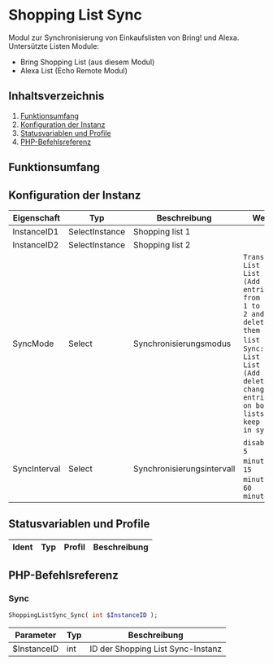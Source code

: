 # Shopping List Sync
Modul zur Synchronisierung von Einkaufslisten von Bring! und Alexa.
Untersützte Listen Module: 
*  Bring Shopping List (aus diesem Modul)
*  Alexa List (Echo Remote Modul)

## Inhaltsverzeichnis
1. [Funktionsumfang](#funktionsumfang)
2. [Konfiguration der Instanz](#konfiguration-der-instanz)
3. [Statusvariablen und Profile](#statusvariablen-und-profile)
4. [PHP-Befehlsreferenz](#php-befehlsreferenz)

## Funktionsumfang

## Konfiguration der Instanz

|Eigenschaft| Typ| Beschreibung| Wert |
|-----| -----| -----| ----- |
|InstanceID1 | SelectInstance | Shopping list 1 | |
|InstanceID2 | SelectInstance | Shopping list 2 | |
|SyncMode | Select | Synchronisierungsmodus | `Transfer: List 1 → List 2 (Add entries from list 1 to list 2 and delete them from list 1)`, `Sync: List 1 ↔ List 2 (Add and delete changed entries on both lists to keep them in sync)`|
|SyncInterval | Select | Synchronisierungsintervall | `disabled`, `5 minutes`, `15 minutes`, `60 minutes`|

## Statusvariablen und Profile

|Ident| Typ| Profil| Beschreibung |
|-----| -----| -----| ----- |

## PHP-Befehlsreferenz

### Sync
```php
ShoppingListSync_Sync( int $InstanceID );
```
|Parameter| Typ| Beschreibung |
|-----| -----| ----- |
|$InstanceID |int |ID der Shopping List Sync-Instanz |
